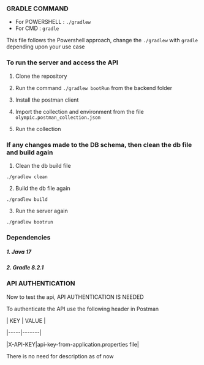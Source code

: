 
### GRADLE COMMAND
  
- For POWERSHELL : `./gradlew`
- For CMD : `gradle`

This file follows the Powershell approach, change the `./gradlew` with `gradle` depending upon your use case

### To run the server and access the API

1. Clone the repository

2. Run the command `./gradlew bootRun` from the backend folder

3. Install the postman client

4. Import the collection and environment from the file `olympic.postman_collection.json`

5. Run the collection

  

### If any changes made to the DB schema, then clean the db file and build again

  
1. Clean the db build file

```
./gradlew clean
```

2. Build the db file again

```
./gradlew build
```
  
3. Run the server again

```
./gradlew bootrun
```

### Dependencies

##### 1. Java 17
##### 2. Gradle 8.2.1

  
  

### API AUTHENTICATION

  

Now to test the api, API AUTHENTICATION IS NEEDED


To authenticate the API use the following header in Postman

  

| KEY | VALUE |

|-----|-------|

|X-API-KEY|api-key-from-application.properties file|

  

There is no need for description as of now